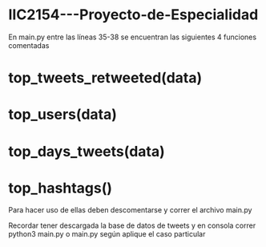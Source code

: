# IIC2154---Proyecto-de-Especialidad

En main.py entre las líneas 35-38 se encuentran las siguientes 4 funciones comentadas

# top_tweets_retweeted(data)
# top_users(data)
# top_days_tweets(data)
# top_hashtags()

Para hacer uso de ellas deben descomentarse y correr el archivo main.py

Recordar tener descargada la base de datos de tweets y en consola correr python3 main.py o main.py según aplique el caso particular 

